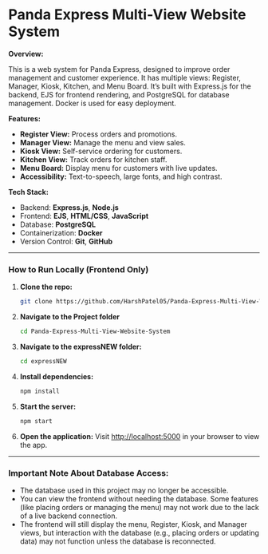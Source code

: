 # Panda Express Multi-View Website System

**Overview:**

This is a web system for Panda Express, designed to improve order management and customer experience. It has multiple views: Register, Manager, Kiosk, Kitchen, and Menu Board. It’s built with Express.js for the backend, EJS for frontend rendering, and PostgreSQL for database management. Docker is used for easy deployment.

**Features:**
- **Register View:** Process orders and promotions.
- **Manager View:** Manage the menu and view sales.
- **Kiosk View:** Self-service ordering for customers.
- **Kitchen View:** Track orders for kitchen staff.
- **Menu Board:** Display menu for customers with live updates.
- **Accessibility:** Text-to-speech, large fonts, and high contrast.

**Tech Stack:**
- Backend: **Express.js**, **Node.js**
- Frontend: **EJS**, **HTML/CSS**, **JavaScript**
- Database: **PostgreSQL**
- Containerization: **Docker**
- Version Control: **Git**, **GitHub**

---

### **How to Run Locally (Frontend Only)**

1. **Clone the repo:**
   ```bash
   git clone https://github.com/HarshPatel05/Panda-Express-Multi-View-Website-System.git
   ```

2. **Navigate to the Project folder**
    ```bash
    cd Panda-Express-Multi-View-Website-System
    ```

3. **Navigate to the expressNEW folder:**
    ```bash
    cd expressNEW
    ```

4. **Install dependencies:**
    ```bash
    npm install
    ```

5. **Start the server:**
    ```bash
    npm start
    ```

6. **Open the application:**
   Visit [http://localhost:5000](http://localhost:5000) in your browser to view the app.

---

### **Important Note About Database Access:**

- The database used in this project may no longer be accessible.
- You can view the frontend without needing the database. Some features (like placing orders or managing the menu) may not work due to the lack of a live backend connection.
- The frontend will still display the menu, Register, Kiosk, and Manager views, but interaction with the database (e.g., placing orders or updating data) may not function unless the database is reconnected.